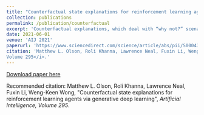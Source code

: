 ```yaml
---
title: "Counterfactual state explanations for reinforcement learning agents via generative deep learning"
collection: publications
permalink: /publication/counterfactual
excerpt: 'Counterfactual explanations, which deal with “why not?” scenarios, can provide insightful explanations to an AI agent's behavior. In this work, we focus on generating counterfactual explanations for deep reinforcement learning (RL) agents which operate in visual input environments like Atari. We then evaluate the effectiveness of counterfactual states on human participants who are not machine learning experts. Our results indicate that counterfactual state explanations have sufficient fidelity to the actual game images to enable non-experts to more effectively identify a flawed RL agent compared to the (nearest neighbor) baseline and to having no explanation at all.'
date: 2021-06-01
venue: 'AIJ 2021'
paperurl: 'https://www.sciencedirect.com/science/article/abs/pii/S0004370221000060'
citation: 'Matthew L. Olson, Roli Khanna, Lawrence Neal, Fuxin Li, Weng-Keen Wong. &quot; Counterfactual state explanations for reinforcement learning agents via generative deep learning &quot; <i>Artificial Intelligence,
Volume 295</i>.'
---
```


[Download paper here](https://www.sciencedirect.com/science/article/abs/pii/S0004370221000060)

Recommended citation: Matthew L. Olson, Roli Khanna, Lawrence Neal, Fuxin Li, Weng-Keen Wong, "Counterfactual state explanations for reinforcement learning agents via generative deep learning", <i>Artificial Intelligence,
Volume 295</i>.

